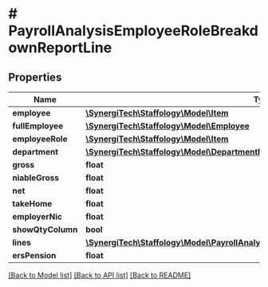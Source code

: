 # # PayrollAnalysisEmployeeRoleBreakdownReportLine

## Properties

Name | Type | Description | Notes
------------ | ------------- | ------------- | -------------
**employee** | [**\SynergiTech\Staffology\Model\Item**](Item.md) |  | [optional]
**fullEmployee** | [**\SynergiTech\Staffology\Model\Employee**](Employee.md) |  | [optional]
**employeeRole** | [**\SynergiTech\Staffology\Model\Item**](Item.md) |  | [optional]
**department** | [**\SynergiTech\Staffology\Model\DepartmentMembership**](DepartmentMembership.md) |  | [optional]
**gross** | **float** |  | [optional]
**niableGross** | **float** |  | [optional]
**net** | **float** |  | [optional]
**takeHome** | **float** |  | [optional]
**employerNic** | **float** |  | [optional]
**showQtyColumn** | **bool** |  | [optional]
**lines** | [**\SynergiTech\Staffology\Model\PayrollAnalysisEmployeeRoleBreakdownReportLineValue[]**](PayrollAnalysisEmployeeRoleBreakdownReportLineValue.md) |  | [optional]
**ersPension** | **float** |  | [optional]

[[Back to Model list]](../../README.md#models) [[Back to API list]](../../README.md#endpoints) [[Back to README]](../../README.md)
